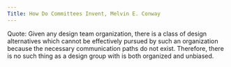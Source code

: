 ```yaml
---
Title: How Do Committees Invent, Melvin E. Conway
---
```


Quote:
    Given any design team organization, there is a class of design alternatives which cannot be effectively pursued by such an organization because the necessary communication paths do not exist. Therefore, there is no such thing as a design group with is both organized and unbiased.


